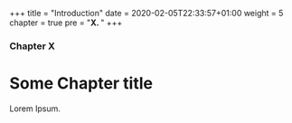+++
title = "Introduction"
date = 2020-02-05T22:33:57+01:00
weight = 5
chapter = true
pre = "<b>X. </b>"
+++

### Chapter X

# Some Chapter title

Lorem Ipsum.